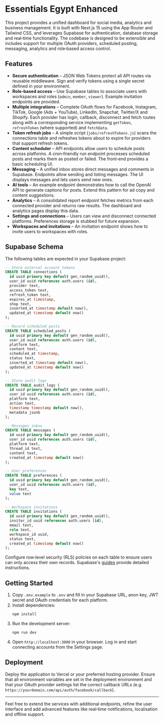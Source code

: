 # Essentials Egypt Enhanced

This project provides a unified dashboard for social media, analytics and business management. It is built with Next.js 15 using the App Router and Tailwind CSS, and leverages Supabase for authentication, database storage and real‑time functionality. The codebase is designed to be extensible and includes support for multiple OAuth providers, scheduled posting, messaging, analytics and role‑based access control.

## Features

- **Secure authentication** – JSON Web Tokens protect all API routes via reusable middleware. Sign and verify tokens using a single secret defined in your environment.
- **Role‑based access** – Use Supabase tables to associate users with workspaces and roles (`admin`, `member`, `viewer`). Example invitation endpoints are provided.
- **Multiple integrations** – Complete OAuth flows for Facebook, Instagram, TikTok, Google (Ads + YouTube), LinkedIn, Snapchat, Twitter/X and Shopify. Each provider has login, callback, disconnect and fetch routes along with a corresponding service implementing `getToken`, `refreshToken` (where supported) and `fetchData`.
- **Token refresh jobs** – A simple script (`jobs/refreshTokens.js`) scans the connections table and refreshes tokens about to expire for providers that support refresh tokens.
- **Content scheduler** – API endpoints allow users to schedule posts across platforms. A cron‑friendly run endpoint processes scheduled posts and marks them as posted or failed. The front‑end provides a basic scheduling UI.
- **Messaging** – A unified inbox stores direct messages and comments in Supabase. Endpoints allow sending and listing messages. The UI displays messages and lets users send new ones.
- **AI tools** – An example endpoint demonstrates how to call the OpenAI API to generate captions for posts. Extend this pattern for ad copy and content suggestions.
- **Analytics** – A consolidated report endpoint fetches metrics from each connected provider and returns raw results. The dashboard and analytics pages display this data.
- **Settings and connections** – Users can view and disconnect connected platforms. Preferences storage is stubbed for future expansion.
- **Workspaces and invitations** – An invitation endpoint shows how to invite users to workspaces with roles.

## Supabase Schema

The following tables are expected in your Supabase project:

```sql
-- Store external account tokens
CREATE TABLE connections (
  id uuid primary key default gen_random_uuid(),
  user_id uuid references auth.users (id),
  provider text,
  access_token text,
  refresh_token text,
  expires_at timestamp,
  shop text,
  inserted_at timestamp default now(),
  updated_at timestamp default now()
);

-- Record scheduled posts
CREATE TABLE scheduled_posts (
  id uuid primary key default gen_random_uuid(),
  user_id uuid references auth.users (id),
  platform text,
  content text,
  scheduled_at timestamp,
  status text,
  inserted_at timestamp default now(),
  updated_at timestamp default now()
);

-- Store audit logs
CREATE TABLE audit_logs (
  id uuid primary key default gen_random_uuid(),
  user_id uuid references auth.users (id),
  platform text,
  action text,
  timestamp timestamp default now(),
  metadata jsonb
);

-- Messages inbox
CREATE TABLE messages (
  id uuid primary key default gen_random_uuid(),
  user_id uuid references auth.users (id),
  platform text,
  thread_id text,
  content text,
  created_at timestamp default now()
);

-- User preferences
CREATE TABLE preferences (
  id uuid primary key default gen_random_uuid(),
  user_id uuid references auth.users (id),
  key text,
  value text
);

-- Workspace invitations
CREATE TABLE invitations (
  id uuid primary key default gen_random_uuid(),
  inviter_id uuid references auth.users (id),
  email text,
  role text,
  workspace_id uuid,
  status text,
  created_at timestamp default now()
);
```

Configure row‑level security (RLS) policies on each table to ensure users can only access their own records. Supabase's [guides](https://supabase.com/docs/guides/auth/row-level-security) provide detailed instructions.

## Getting Started

1. Copy `.env.example` to `.env` and fill in your Supabase URL, anon key, JWT secret and OAuth credentials for each platform.
2. Install dependencies:
   ```bash
   npm install
   ```
3. Run the development server:
   ```bash
   npm run dev
   ```
4. Open `http://localhost:3000` in your browser. Log in and start connecting accounts from the Settings page.

## Deployment

Deploy the application to Vercel or your preferred hosting provider. Ensure that all environment variables are set in the deployment environment and that your OAuth provider settings list the correct callback URLs (e.g. `https://yourdomain.com/api/auth/facebook/callback`).

---

Feel free to extend the services with additional endpoints, refine the user interface and add advanced features like real‑time notifications, localisation and offline support.